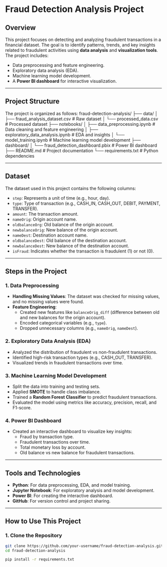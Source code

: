 # Fraud Detection Analysis Project

## Overview
This project focuses on detecting and analyzing fraudulent transactions in a financial dataset. The goal is to identify patterns, trends, and key insights related to fraudulent activities using **data analysis** and **visualization tools**. The project includes:
- Data preprocessing and feature engineering.
- Exploratory data analysis (EDA).
- Machine learning model development.
- A **Power BI dashboard** for interactive visualization.

---

## Project Structure
The project is organized as follows:
fraud-detection-analysis/
├── data/
│ ├── fraud_analysis_dataset.csv # Raw dataset
│ └── processed_data.csv # Processed dataset
├── notebooks/
│ ├── data_preprocessing.ipynb # Data cleaning and feature engineering
│ ├── exploratory_data_analysis.ipynb # EDA and insights
│ └── model_training.ipynb # Machine learning model development
├── dashboard/
│ └── fraud_detection_dashboard.pbix # Power BI dashboard
├── README.md # Project documentation
└── requirements.txt # Python dependencies


---

## Dataset
The dataset used in this project contains the following columns:
- `step`: Represents a unit of time (e.g., hour, day).
- `type`: Type of transaction (e.g., CASH_IN, CASH_OUT, DEBIT, PAYMENT, TRANSFER).
- `amount`: The transaction amount.
- `nameOrig`: Origin account name.
- `oldbalanceOrg`: Old balance of the origin account.
- `newbalanceOrig`: New balance of the origin account.
- `nameDest`: Destination account name.
- `oldbalanceDest`: Old balance of the destination account.
- `newbalanceDest`: New balance of the destination account.
- `isFraud`: Indicates whether the transaction is fraudulent (1) or not (0).

---

## Steps in the Project

### 1. Data Preprocessing
- **Handling Missing Values**: The dataset was checked for missing values, and no missing values were found.
- **Feature Engineering**:
  - Created new features like `balanceOrig_diff` (difference between old and new balances for the origin account).
  - Encoded categorical variables (e.g., `type`).
  - Dropped unnecessary columns (e.g., `nameOrig`, `nameDest`).

### 2. Exploratory Data Analysis (EDA)
- Analyzed the distribution of fraudulent vs non-fraudulent transactions.
- Identified high-risk transaction types (e.g., CASH_OUT, TRANSFER).
- Visualized trends in fraudulent transactions over time.

### 3. Machine Learning Model Development
- Split the data into training and testing sets.
- Applied **SMOTE** to handle class imbalance.
- Trained a **Random Forest Classifier** to predict fraudulent transactions.
- Evaluated the model using metrics like accuracy, precision, recall, and F1-score.

### 4. Power BI Dashboard
- Created an interactive dashboard to visualize key insights:
  - Fraud by transaction type.
  - Fraudulent transactions over time.
  - Total monetary loss by account.
  - Old balance vs new balance for fraudulent transactions.

---

## Tools and Technologies
- **Python**: For data preprocessing, EDA, and model training.
- **Jupyter Notebook**: For exploratory analysis and model development.
- **Power BI**: For creating the interactive dashboard.
- **GitHub**: For version control and project sharing.

---

## How to Use This Project

### 1. Clone the Repository
```bash
git clone https://github.com/your-username/fraud-detection-analysis.git
cd fraud-detection-analysis

pip install -r requirements.txt
